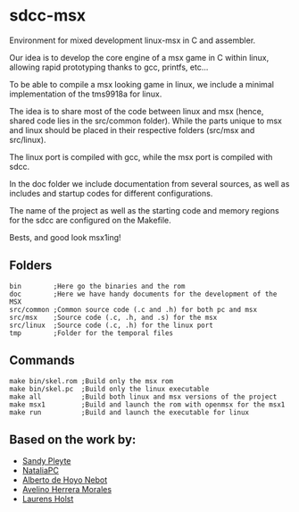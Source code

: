 # sdcc-msx
Environment for mixed development linux-msx in C and assembler.

Our idea is to develop the core engine of a msx game in C within linux, allowing rapid prototyping thanks to gcc, printfs, etc...

To be able to compile a msx looking game in linux, we include a minimal implementation of the tms9918a for linux.

The idea is to share most of the code between linux and msx (hence, shared code lies in the src/common folder). 
While the parts unique to msx and linux should be placed in their respective folders (src/msx and src/linux).

The linux port is compiled with gcc, while the msx port is compiled with sdcc. 

In the doc folder we include documentation from several sources, as well as includes and startup codes for different configurations.

The name of the project as well as the starting code and memory regions for the sdcc are configured on the Makefile.

Bests, and good look msx1ing!


## Folders
```
bin        ;Here go the binaries and the rom
doc        ;Here we have handy documents for the development of the MSX
src/common ;Common source code (.c and .h) for both pc and msx
src/msx    ;Source code (.c, .h, and .s) for the msx
src/linux  ;Source code (.c, .h) for the linux port
tmp        ;Folder for the temporal files
```

## Commands
```
make bin/skel.rom ;Build only the msx rom
make bin/skel.pc  ;Build only the linux executable
make all          ;Build both linux and msx versions of the project
make msx1         ;Build and launch the rom with openmsx for the msx1
make run          ;Build and launch the executable for linux
```

## Based on the work by:
- [Sandy Pleyte](https://github.com/sndpl/skeleton-sdcc-msx)
- [NataliaPC](https://github.com/nataliapc/template-sdcc-msx)
- [Alberto de Hoyo Nebot](http://albertodehoyonebot.blogspot.com.es/p/how-to-create-msx-roms-with-sdcc.html])
- [Avelino Herrera Morales](http://msx.atlantes.org/index_en.html])
- [Laurens Holst](http://map.grauw.nl/)
